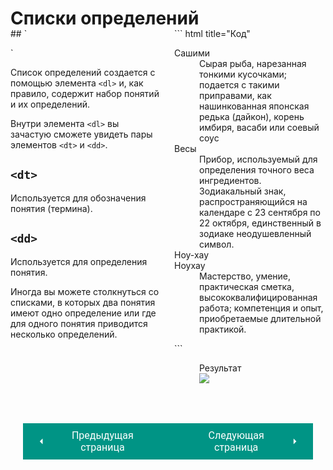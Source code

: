 # Списки определений

<div style="display:flex;margin-top:-20px;" markdown>
<div style="flex:1;margin-right:20px;width:50%;" markdown>
## `<dl>`

Список определений создается с помощью элемента `<dl>` и, как правило, содержит набор понятий и их определений.

Внутри элемента `<dl>` вы зачастую сможете увидеть пары элементов `<dt>` и `<dd>`.

## `<dt>`

Используется для обозначения понятия (термина).

## `<dd>`

Используется для определения понятия.

Иногда вы можете столкнуться со списками, в которых два понятия имеют одно определение или где для одного понятия приводится несколько определений.

</div>
<div style="flex: 1;width:50%;" markdown>
``` html title="Код"
<dl>
    <dt>Сашими</dt>
    <dd>Сырая рыба, нарезанная тонкими кусочками; 
    подается с такими приправами, как нашинкованная японская редька (дайкон), 
    корень имбиря, васаби или соевый соус</dd>
    <dt>Весы</dt>
    <dd>Прибор, используемый для определения точного веса ингредиентов.</dd>
    <dd>Зодиакальный знак, 
    распространяющийся на календаре с 23 сентября по 22 октября, 
    единственный в зодиаке неодушевленный символ.</dd>
    <dt>Hoy-xay</dt>
    <dt>Ноухay</dt>
    <dd>Мастерство, умение, практическая сметка, высококвалифицированная работа; 
    компетенция и опыт, приобретаемые длительной практикой. </dd>
</dl>
```
<figure><figcaption>Результат</figcaption><img src="/html-css-manual/assets/images/dltdex.png"></figure></div></div>

<div style="display: flex; justify-content: space-between; padding: 20px; margin-top:30px;"><button class="custom-button" style="background-color: rgb(0, 148, 133); color: white; font-family: 'Roboto', sans-serif; border: none; cursor: pointer; padding: 10px 20px; font-size: 16px; display: flex; align-items: center;" onclick="window.location.href='/html-css-manual/html/lists/liolul'"><svg xmlns="http://www.w3.org/2000/svg" viewBox="0 0 24 24" style="fill: white; width: 20px; height: 20px;"><path d="M15 18l-6-6 6-6" /></svg><span style="margin: 0 10px;">Предыдущая страница</span></button><button class="custom-button" style="background-color: rgb(0, 148, 133); color: white; font-family: 'Roboto', sans-serif; border: none; cursor: pointer; padding: 10px 20px; font-size: 16px; display: flex; align-items: center;" onclick="window.location.href='/html-css-manual/html/lists/liaddition'"><span style="margin: 0 10px;">Следующая страница</span><svg xmlns="http://www.w3.org/2000/svg" viewBox="0 0 24 24" style="fill: white; width: 20px; height: 20px;"><path d="M9 18l6-6-6-6" /></svg></button></div>
